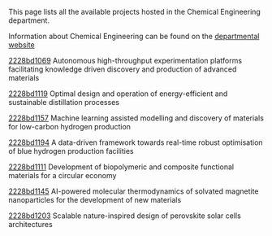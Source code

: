 This page lists all the available projects hosted in the Chemical Engineering department.

Information about Chemical Engineering can be found on the [departmental website](https://www.ucl.ac.uk/chemical-engineering)

[2228bd1069](../projects/2228bd1069.md) Autonomous high-throughput experimentation platforms facilitating knowledge driven discovery and production of advanced materials

[2228bd1119](../projects/2228bd1119.md) Optimal design and operation of energy-efficient and sustainable distillation processes

[2228bd1157](../projects/2228bd1157.md) Machine learning assisted modelling and discovery of materials for low-carbon hydrogen production

[2228bd1194](../projects/2228bd1194.md) A data-driven framework towards real-time robust optimisation of blue hydrogen production facilities

[2228bd1111](../projects/2228bd1111.md) Development of biopolymeric and composite functional materials for a circular economy

[2228bd1145](../projects/2228bd1145.md) AI-powered molecular thermodynamics of solvated magnetite nanoparticles for the development of new materials

[2228bd1203](../projects/2228bd1203.md) Scalable nature-inspired design of perovskite solar cells architectures